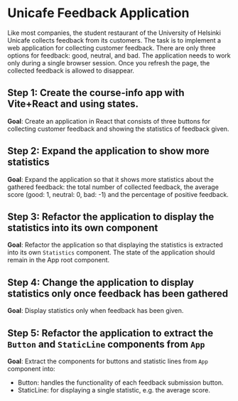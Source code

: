 # Unicafe Feedback Application

Like most companies, the student restaurant of the University of Helsinki Unicafe collects feedback from its customers. The task is to implement a web application for collecting customer feedback. There are only three options for feedback: good, neutral, and bad. The application needs to work only during a single browser session. Once you refresh the page, the collected feedback is allowed to disappear.

## Step 1: Create the course-info app with Vite+React and using states.

**Goal**: Create an application in React that consists of three buttons for collecting customer feedback and showing the statistics of feedback given.

## Step 2: Expand the application to show more statistics

**Goal**: Expand the application so that it shows more statistics about the gathered feedback: the total number of collected feedback, the average score (good: 1, neutral: 0, bad: -1) and the percentage of positive feedback.

## Step 3: Refactor the application to display the statistics into its own component

**Goal**: Refactor the application so that displaying the statistics is extracted into its own `Statistics` component. The state of the application should remain in the App root component.

## Step 4: Change the application to display statistics only once feedback has been gathered

**Goal**: Display statistics only when feedback has been given.

## Step 5: Refactor the application to extract the `Button` and `StaticLine` components from `App`

**Goal**: Extract the components for buttons and statistic lines from `App` component into:
- Button: handles the functionality of each feedback submission button.
- StaticLine: for displaying a single statistic, e.g. the average score.